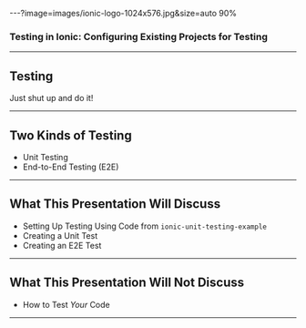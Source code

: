 ---?image=images/ionic-logo-1024x576.jpg&size=auto 90%
### Testing in Ionic: Configuring Existing Projects for Testing

---
## Testing
Just shut up and do it!

---
## Two Kinds of Testing
- Unit Testing
- End-to-End Testing (E2E)

---
## What This Presentation Will Discuss
- Setting Up Testing Using Code from `ionic-unit-testing-example`
- Creating a Unit Test
- Creating an E2E Test

---
## What This Presentation Will Not Discuss
- How to Test _Your_ Code

---